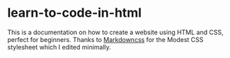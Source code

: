 # learn-to-code-in-html
This is a documentation on how to create a website using HTML and CSS, perfect for beginners.
Thanks to [Markdowncss](https://github.com/Markdowncss) for the Modest CSS stylesheet which I edited minimally.

